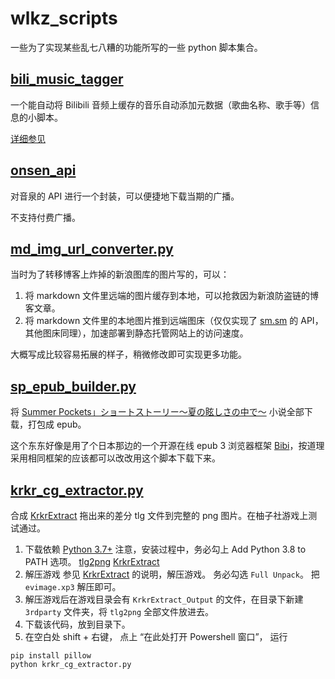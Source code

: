 # wlkz_scripts

一些为了实现某些乱七八糟的功能所写的一些 python 脚本集合。

## [bili_music_tagger](https://github.com/wlkz/bili_music_tagger)

一个能自动将 Bilibili 音频上缓存的音乐自动添加元数据（歌曲名称、歌手等）信息的小脚本。

[详细参见](https://github.com/wlkz/bili_music_tagger/blob/master/README_zh.md)

## [onsen_api](https://github.com/wlkz/onsen_api)

对音泉的 API 进行一个封装，可以便捷地下载当期的广播。

不支持付费广播。

<!-- 好像支持付费就没在公网开源过 -->

## [md_img_url_converter.py](md_img_url_converter.py)

当时为了转移博客上炸掉的新浪图库的图片写的，可以：

1. 将 markdown 文件里远端的图片缓存到本地，可以抢救因为新浪防盗链的博客文章。
2. 将 markdown 文件里的本地图片推到远端图床（仅仅实现了 [sm.sm](https://sm.ms) 的 API，其他图床同理），加速部署到静态托管网站上的访问速度。

大概写成比较容易拓展的样子，稍微修改即可实现更多功能。

## [sp_epub_builder.py](sp_epub_builder.py)

将 [Summer Pockets」ショートストーリー～夏の眩しさの中で～](http://key.visualarts.gr.jp/summer/special_ss.html) 小说全部下载，打包成 epub。

这个东东好像是用了个日本那边的一个开源在线 epub 3 浏览器框架 [Bibi](https://bibi.epub.link/)，按道理采用相同框架的应该都可以改改用这个脚本下载下来。

## [krkr_cg_extractor.py](krkr_cg_extractor.py)

合成 [KrkrExtract](https://github.com/xmoeproject/KrkrExtract/releases) 拖出来的差分 tlg 文件到完整的 png 图片。在柚子社游戏上测试通过。

1. 下载依赖
  [Python 3.7+](https://www.python.org/downloads/) 注意，安装过程中，务必勾上 Add Python 3.8 to PATH 选项。
  [tlg2png](https://github.com/vn-tools/tlg2png/releases/download/v1.0/tlg2png-v10-w32.zip)
  [KrkrExtract](https://github.com/xmoeproject/KrkrExtract/releases)
2. 解压游戏
  参见 [KrkrExtract](https://github.com/xmoeproject/KrkrExtract) 的说明，解压游戏。
  务必勾选 `Full Unpack`。
  把 `evimage.xp3` 解压即可。
3. 解压游戏后在游戏目录会有 `KrkrExtract_Output` 的文件，在目录下新建 `3rdparty` 文件夹，将  `tlg2png` 全部文件放进去。
4. 下载该代码，放到目录下。
5. 在空白处 shift + 右键， 点上 “在此处打开 Powershell 窗口”， 运行

  ```shell
  pip install pillow
  python krkr_cg_extractor.py
  ```
